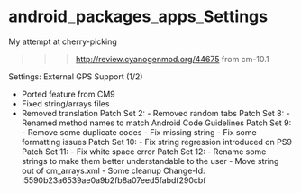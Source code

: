android_packages_apps_Settings
==============================
My attempt at cherry-picking
>>> http://review.cyanogenmod.org/44675
from cm-10.1

Settings: External GPS Support (1/2)

- Ported feature from CM9
- Fixed string/arrays files
- Removed translation
Patch Set 2:    - Removed random tabs
Patch Set 8:    - Renamed method names to match Android
                  Code Guidelines
Patch Set 9:    - Remove some duplicate codes
                - Fix missing string
                - Fix some formatting issues
Patch Set 10:   - Fix string regression introduced on PS9
Patch Set 11:   - Fix white space error
Patch Set 12:   - Rename some strings to make them better
                  understandable to the user
                - Move string out of cm_arrays.xml
                - Some cleanup
Change-Id: I5590b23a6539ae0a9b2fb8a07eed5fabdf290cbf
